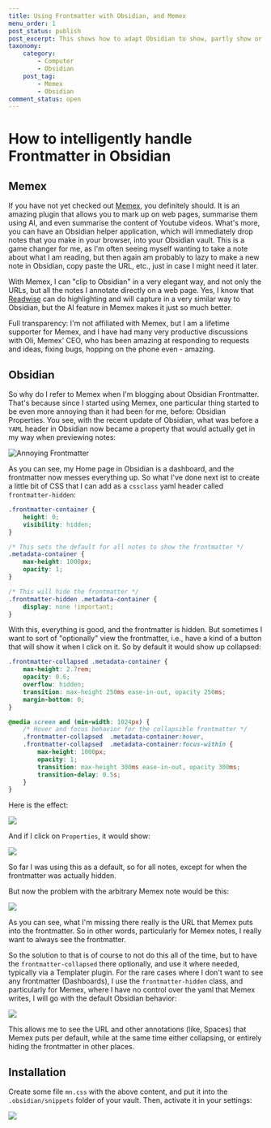 ```yaml
---
title: Using Frontmatter with Obsidian, and Memex
menu_order: 1
post_status: publish
post_excerpt: This shows how to adapt Obsidian to show, partly show or hide the frontmatter
taxonomy:
    category:
        - Computer
        - Obsidian
    post_tag:
        - Memex
        - Obsidian
comment_status: open
---
```


# How to intelligently handle Frontmatter in Obsidian

## Memex

If you have not yet checked out [Memex](https://memex.garden/), you definitely should. It is an amazing plugin that allows you to mark up on web pages, summarise them using AI, and even summarise the content of Youtube videos. What's more, you can have an Obsidian helper application, which will immediately drop notes that you make in your browser, into your Obsidian vault. This is a game changer for me, as I'm often seeing myself wanting to take a note about what I am reading, but then again am probably to lazy to make a new note in Obsidian, copy paste the URL, etc., just in case I might need it later.

With Memex, I can "clip to Obsidian" in a very elegant way, and not only the URLs, but all the notes I annotate directly on a web page. Yes, I know that [Readwise](https://readwise.io/) can do highlighting and will capture in a very similar way to Obsidian, but the AI feature in Memex makes it just so much better.

Full transparency: I'm not affiliated with Memex, but I am a lifetime supporter for Memex, and I have had many very productive discussions with Oli, Memex' CEO, who has been amazing at responding to requests and ideas, fixing bugs, hopping on the phone even - amazing.

## Obsidian

So why do I refer to Memex when I'm blogging about Obsidian Frontmatter. That's because since I started using Memex, one particular thing started to be even more annoying than it had been for me, before: Obsidian Properties. You see, with the recent update of Obsidian, what was before a `YAML` header in Obsidian now became a property that would actually get in my way when previewing notes:

![Annoying Frontmatter](00_annoying_fronmatter.png)

As you can see, my Home page in Obsidian is a dashboard, and the frontmatter now messes everything up. So what I've done next ist to create a little bit of CSS that I can add as a `cssclass` yaml header called `frontmatter-hidden`:

```css
.frontmatter-container {
	height: 0;
	visibility: hidden;
}

/* This sets the default for all notes to show the frontmatter */
.metadata-container {
    max-height: 1000px;
    opacity: 1;
}

/* This will hide the frontmatter */
.frontmatter-hidden .metadata-container {
    display: none !important;
}
```

With this, everything is good, and the frontmatter is hidden. But sometimes I want to sort of "optionally" view the frontmatter, i.e., have a kind of a button that will show it when I click on it. So by default it would show up collapsed:

```css
.frontmatter-collapsed .metadata-container {
    max-height: 2.7rem;
    opacity: 0.6;
    overflow: hidden;
    transition: max-height 250ms ease-in-out, opacity 250ms;
    margin-bottom: 0;
}

@media screen and (min-width: 1024px) {
    /* Hover and focus behavior for the collapsible frontmatter */
    .frontmatter-collapsed  .metadata-container:hover,
    .frontmatter-collapsed  .metadata-container:focus-within {
        max-height: 1000px;
        opacity: 1;
        transition: max-height 300ms ease-in-out, opacity 300ms;
        transition-delay: 0.5s;
    }
}
```



Here is the effect:

![](01_frontmatter_collapsed.png)

And if I click on `Properties`, it would show:

![](01_frontmatter_collapsed_uncollapsed.png)

So far I was using this as a default, so for all notes, except for when the frontmatter was actually hidden.


But now the problem with the arbitrary Memex note would be this:

![](02_memex_frontmatter_collapsed.png)

As you can see, what I'm missing there really is the URL that Memex puts into the frontmatter. So in other words, particularly for Memex notes, I really want to always see the frontmatter.

So the solution to that is of course to not do this all of the time, but to have the `frontmatter-collapsed` there optionally, and use it where needed, typically via a Templater plugin. For the rare cases where I don't want to see any frontmatter (Dashboards), I use the `frontmatter-hidden` class, and particularly for Memex, where I have no control over the yaml that Memex writes, I will go with the default Obsidian behavior:

![](03_frontmatter_default.png)

This allows me to see the URL and other annotations (like, Spaces) that Memex puts per default, while at the same time either collapsing, or entirely hiding the frontmatter in other places.

## Installation

Create some file `mn.css` with the above content, and put it into the `.obsidian/snippets` folder of your vault. Then, activate it in your settings:

![](04_snippets.png)

